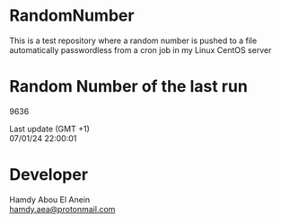 # RandomNumber    
This is a test repository where a random number is pushed to a file automatically passwordless from a cron job in my Linux CentOS server    
# Random Number of the last run   
9636
      
Last update (GMT +1)    
07/01/24 22:00:01
# Developer    
Hamdy Abou El Anein   
hamdy.aea@protonmail.com
